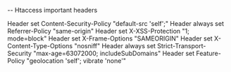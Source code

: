 -- Htaccess important headers

<IfModule mod_headers.c>
    Header set Content-Security-Policy "default-src 'self';"
    Header always set Referrer-Policy "same-origin"
    Header set X-XSS-Protection "1; mode=block"
    Header set X-Frame-Options "SAMEORIGIN"
    Header set X-Content-Type-Options "nosniff"
    Header always set Strict-Transport-Security "max-age=63072000; includeSubDomains"
    Header set Feature-Policy "geolocation 'self'; vibrate 'none'"
</IfModule>

